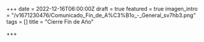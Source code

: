 +++
date = 2022-12-16T06:00:00Z
draft = true
featured = true
imagen_intro = "/v1671230476/Comunicado_Fin_de_A%C3%B1o_-_General_sv7hb3.png"
tags = []
title = "Cierre Fin de Año"

+++
